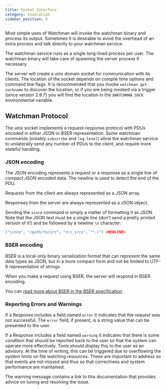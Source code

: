 ```yaml
---
title: Socket Interface
category: Invocation
sidebar_position: 8
---
```


Most simple uses of Watchman will invoke the watchman binary and process its
output. Sometimes it is desirable to avoid the overhead of an extra process and
talk directly to your watchman service.

The watchman service runs as a single long-lived process per user. The watchman
binary will take care of spawning the server process if necessary.

The server will create a unix domain socket for communication with its clients.
The location of the socket depends on compile time options and command line
flags. It is recommended that you invoke `watchman get-sockname` to discover the
location, or if you are being invoked via a trigger (since version 2.9.7) you
will find the location in the `$WATCHMAN_SOCK` environmental variable.

## Watchman Protocol

The unix socket implements a request-response protocol with PDUs encoded in
either JSON or BSER representation. Some watchman commands (notably `subscribe`
and `log-level`) allow the watchman service to unilaterally send any number of
PDUs to the client, and require more stateful handling.

### JSON encoding

The JSON encoding represents a request or a response as a single line of compact
JSON encoded data. The newline is used to detect the end of the PDU.

Requests from the client are always represented as a JSON array.

Responses from the server are always represented as a JSON object.

Sending the `since` command is simply a matter of formatting it as JSON. Note
that the JSON text must be a single line (don't send a pretty printed version of
it!) and be followed by a newline `\n` character:

```json
["since", "/path/to/src", "n:c_srcs", "*.c"] <NEWLINE>
```

### BSER encoding

BSER is a local-only binary serialization format that can represent the same
data types as JSON, but in a more compact form and not be limited to UTF-8
representation of strings.

When you make a request using BSER, the server will respond in BSER encoding.

You can [read more about BSER in the BSER specification](bser.md).

### Reporting Errors and Warnings

If a Response includes a field named `error` it indicates that the request was
not successful. The `error` field, if present, is a string value that can be
presented to the user.

If a Response includes a field named `warning` it indicates that there is some
condition that should be reported back to the user so that the system can
operate more effectively. Tools should display this to the user as an advisory.
At the time of writing, this can be triggered due to overflowing the system
limits on file watching resources. These are important to address so that events
are not missed and thus so that correctness and system performance are
maintained.

The warning message contains a link to this documentation that provides advice
on tuning and resolving the issue.
